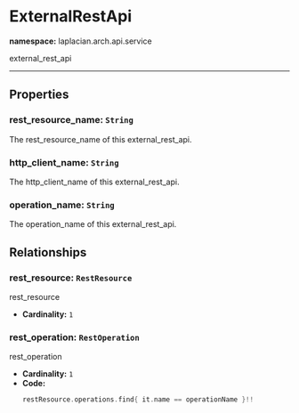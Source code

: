 # **ExternalRestApi**
**namespace:** laplacian.arch.api.service

external_rest_api



---

## Properties

### rest_resource_name: `String`
The rest_resource_name of this external_rest_api.

### http_client_name: `String`
The http_client_name of this external_rest_api.

### operation_name: `String`
The operation_name of this external_rest_api.

## Relationships

### rest_resource: `RestResource`
rest_resource
- **Cardinality:** `1`

### rest_operation: `RestOperation`
rest_operation
- **Cardinality:** `1`
- **Code:**
  ```kotlin
  restResource.operations.find{ it.name == operationName }!!
  ```